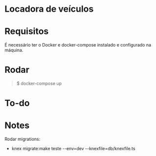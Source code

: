 # Locadora de veículos

# Requisitos

É necessário ter o Docker e docker-compose instalado e configurado na máquina.

# Rodar

> $ docker-compose up
# To-do

# Notes

Rodar migrations: 

- knex migrate:make teste --env=dev --knexfile=db/knexfile.ts
